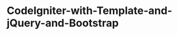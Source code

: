 CodeIgniter-with-Template-and-jQuery-and-Bootstrap
==================================================
